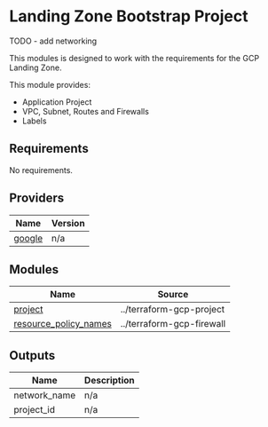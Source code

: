 # Landing Zone Bootstrap Project

TODO - add networking

This modules is designed to work with the requirements for the GCP Landing Zone.

This module provides:
- Application Project
- VPC, Subnet, Routes and Firewalls
- Labels

<!-- BEGINNING OF PRE-COMMIT-TERRAFORM DOCS HOOK -->
## Requirements

No requirements.

## Providers

| Name | Version |
|------|---------|
| <a name="provider_google"></a> [google](#provider\_google) | n/a |

## Modules

| Name | Source |
|------|--------|
| <a name="module_project"></a> [project](#module\_project) | ../terraform-gcp-project |
| <a name="module_resource_policy_names"></a> [resource\_policy\_names](#module\_resource\_policy\_names) | ../terraform-gcp-firewall |

## Outputs

| Name | Description |
|------|-------------|
| network_name | n/a |
| project_id | n/a |
<!-- END OF PRE-COMMIT-TERRAFORM DOCS HOOK -->